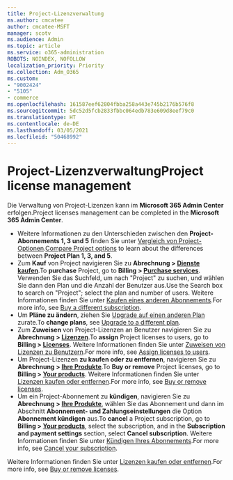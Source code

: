 ```yaml
---
title: Project-Lizenzverwaltung
ms.author: cmcatee
author: cmcatee-MSFT
manager: scotv
ms.audience: Admin
ms.topic: article
ms.service: o365-administration
ROBOTS: NOINDEX, NOFOLLOW
localization_priority: Priority
ms.collection: Adm_O365
ms.custom:
- "9002424"
- "5105"
- commerce
ms.openlocfilehash: 161587eef62804fbba258a443e745b2176b576f8
ms.sourcegitcommit: 5dc52d5fcb2833fbbc064edb783e609d8eef79c0
ms.translationtype: HT
ms.contentlocale: de-DE
ms.lasthandoff: 03/05/2021
ms.locfileid: "50468992"
---
```

# <a name="project-license-management"></a><span data-ttu-id="1e307-102">Project-Lizenzverwaltung</span><span class="sxs-lookup"><span data-stu-id="1e307-102">Project license management</span></span>

<span data-ttu-id="1e307-103">Die Verwaltung von Project-Lizenzen kann im **Microsoft 365 Admin Center** erfolgen.</span><span class="sxs-lookup"><span data-stu-id="1e307-103">Project licenses management can be completed in the **Microsoft 365 Admin Center**.</span></span>

- <span data-ttu-id="1e307-104">Weitere Informationen zu den Unterschieden zwischen den **Project-Abonnements 1, 3 und 5** finden Sie unter [Vergleich von Project-Optionen](https://www.microsoft.com/microsoft-365/project/compare-microsoft-project-management-software).</span><span class="sxs-lookup"><span data-stu-id="1e307-104">[Compare Project options](https://www.microsoft.com/microsoft-365/project/compare-microsoft-project-management-software) to learn about the differences between **Project Plan 1, 3, and 5**.</span></span>
- <span data-ttu-id="1e307-105">Zum **Kauf** von Project navigieren Sie zu **Abrechnung > [Dienste kaufen](https://go.microsoft.com/fwlink/p/?linkid=868433)**.</span><span class="sxs-lookup"><span data-stu-id="1e307-105">To **purchase** Project, go to **Billing > [Purchase services](https://go.microsoft.com/fwlink/p/?linkid=868433)**.</span></span> <span data-ttu-id="1e307-106">Verwenden Sie das Suchfeld, um nach "Project" zu suchen, und wählen Sie dann den Plan und die Anzahl der Benutzer aus.</span><span class="sxs-lookup"><span data-stu-id="1e307-106">Use the Search box to search on "Project"; select the plan and number of users.</span></span> <span data-ttu-id="1e307-107">Weitere Informationen finden Sie unter [Kaufen eines anderen Abonnements](https://docs.microsoft.com/microsoft-365/commerce/try-or-buy-microsoft-365#buy-a-different-subscription).</span><span class="sxs-lookup"><span data-stu-id="1e307-107">For more info, see [Buy a different subscription](https://docs.microsoft.com/microsoft-365/commerce/try-or-buy-microsoft-365#buy-a-different-subscription).</span></span>
- <span data-ttu-id="1e307-108">Um **Pläne zu ändern**, ziehen Sie [Upgrade auf einen anderen Plan](https://docs.microsoft.com/microsoft-365/commerce/subscriptions/upgrade-to-different-plan) zurate.</span><span class="sxs-lookup"><span data-stu-id="1e307-108">To **change plans**, see [Upgrade to a different plan](https://docs.microsoft.com/microsoft-365/commerce/subscriptions/upgrade-to-different-plan).</span></span>
- <span data-ttu-id="1e307-109">Zum **Zuweisen** von Project-Lizenzen an Benutzer navigieren Sie zu **Abrechnung > [Lizenzen](https://go.microsoft.com/fwlink/p/?linkid=842264)**.</span><span class="sxs-lookup"><span data-stu-id="1e307-109">To **assign** Project licenses to users, go to **Billing > [Licenses](https://go.microsoft.com/fwlink/p/?linkid=842264)**.</span></span> <span data-ttu-id="1e307-110">Weitere Informationen finden Sie unter [Zuweisen von Lizenzen zu Benutzern](https://docs.microsoft.com/microsoft-365/admin/manage/assign-licenses-to-users).</span><span class="sxs-lookup"><span data-stu-id="1e307-110">For more info, see [Assign licenses to users](https://docs.microsoft.com/microsoft-365/admin/manage/assign-licenses-to-users).</span></span>
- <span data-ttu-id="1e307-111">Um Project-Lizenzen **zu kaufen oder zu entfernen**, navigieren Sie zu **Abrechnung > [Ihre Produkte](https://go.microsoft.com/fwlink/p/?linkid=842054)**.</span><span class="sxs-lookup"><span data-stu-id="1e307-111">To **Buy or remove** Project licenses, go to **Billing > [Your products](https://go.microsoft.com/fwlink/p/?linkid=842054)**.</span></span> <span data-ttu-id="1e307-112">Weitere Informationen finden Sie unter [Lizenzen kaufen oder entfernen](https://docs.microsoft.com/microsoft-365/commerce/licenses/buy-licenses#add-or-remove-licenses-for-your-business-subscription).</span><span class="sxs-lookup"><span data-stu-id="1e307-112">For more info, see [Buy or remove licenses](https://docs.microsoft.com/microsoft-365/commerce/licenses/buy-licenses#add-or-remove-licenses-for-your-business-subscription).</span></span>
- <span data-ttu-id="1e307-113">Um ein Project-Abonnement zu **kündigen**, navigieren Sie zu **Abrechnung > [Ihre Produkte](https://go.microsoft.com/fwlink/p/?linkid=842054)**, wählen Sie das Abonnement und dann im Abschnitt **Abonnement- und Zahlungseinstellungen** die Option **Abonnement kündigen** aus.</span><span class="sxs-lookup"><span data-stu-id="1e307-113">To **cancel** a Project subscription, go to **Billing > [Your products](https://go.microsoft.com/fwlink/p/?linkid=842054)**, select the subscription, and in the **Subscription and payment settings** section, select **Cancel subscription**.</span></span> <span data-ttu-id="1e307-114">Weitere Informationen finden Sie unter [Kündigen Ihres Abonnements](https://docs.microsoft.com/microsoft-365/commerce/subscriptions/cancel-your-subscription).</span><span class="sxs-lookup"><span data-stu-id="1e307-114">For more info, see [Cancel your subscription](https://docs.microsoft.com/microsoft-365/commerce/subscriptions/cancel-your-subscription).</span></span>

<span data-ttu-id="1e307-115">Weitere Informationen finden Sie unter [Lizenzen kaufen oder entfernen](https://docs.microsoft.com/microsoft-365/commerce/licenses/buy-licenses).</span><span class="sxs-lookup"><span data-stu-id="1e307-115">For more info, see [Buy or remove licenses](https://docs.microsoft.com/microsoft-365/commerce/licenses/buy-licenses).</span></span>